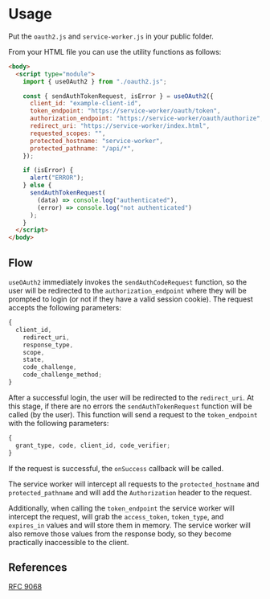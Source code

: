 # Usage

Put the `oauth2.js` and `service-worker.js` in your public folder.

From your HTML file you can use the utility functions as follows:

```html
<body>
  <script type="module">
    import { useOAuth2 } from "./oauth2.js";

    const { sendAuthTokenRequest, isError } = useOAuth2({
      client_id: "example-client-id",
      token_endpoint: "https://service-worker/oauth/token",
      authorization_endpoint: "https://service-worker/oauth/authorize",
      redirect_uri: "https://service-worker/index.html",
      requested_scopes: "",
      protected_hostname: "service-worker",
      protected_pathname: "/api/*",
    });

    if (isError) {
      alert("ERROR");
    } else {
      sendAuthTokenRequest(
        (data) => console.log("authenticated"),
        (error) => console.log("not authenticated")
      );
    }
  </script>
</body>
```

## Flow

`useOAuth2` immediately invokes the `sendAuthCodeRequest` function, so the user will be redirected to the `authorization_endpoint` where they will be prompted to login (or not if they have a valid session cookie). The request accepts the following parameters:

```js
{
  client_id,
    redirect_uri,
    response_type,
    scope,
    state,
    code_challenge,
    code_challenge_method;
}
```

After a successful login, the user will be redirected to the `redirect_uri`. At this stage, if there are no errors the `sendAuthTokenRequest` function will be called (by the user). This function will send a request to the `token_endpoint` with the following parameters:

```js
{
  grant_type, code, client_id, code_verifier;
}
```

If the request is successful, the `onSuccess` callback will be called.

The service worker will intercept all requests to the `protected_hostname` and `protected_pathname` and will add the `Authorization` header to the request.

Additionally, when calling the `token_endpoint` the service worker will intercept the request, will grab the `access_token`, `token_type`, and `expires_in` values and will store them in memory. The service worker will also remove those values from the response body, so they become practically inaccessible to the client.

## References

[RFC 9068](https://datatracker.ietf.org/doc/html/rfc9068#name-jwt-access-token-header-and)